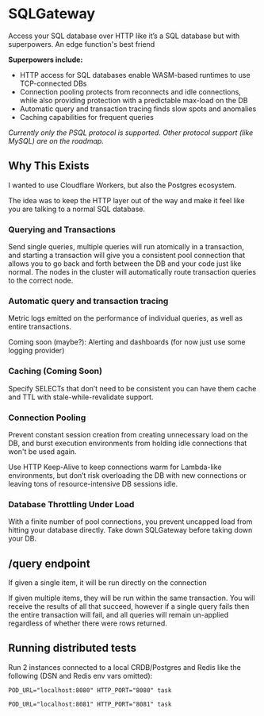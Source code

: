 # SQLGateway
 

Access your SQL database over HTTP like it’s a SQL database but with superpowers. An edge function's best friend

**Superpowers include:**

- HTTP access for SQL databases enable WASM-based runtimes to use TCP-connected DBs
- Connection pooling protects from reconnects and idle connections, while also providing protection with a predictable max-load on the DB
- Automatic query and transaction tracing finds slow spots and anomalies
- Caching capabilities for frequent queries

_Currently only the PSQL protocol is supported. Other protocol support (like MySQL) are on the roadmap._

## Why This Exists

I wanted to use Cloudflare Workers, but also the Postgres ecosystem.

The idea was to keep the HTTP layer out of the way and make it feel like you are talking to a normal SQL database.

### Querying and Transactions

Send single queries, multiple queries will run atomically in a transaction, and starting a transaction will give you a consistent pool connection that allows you to go back and forth between the DB and your code just like normal. The nodes in the cluster will automatically route transaction queries to the correct node.

### Automatic query and transaction tracing

Metric logs emitted on the performance of individual queries, as well as entire transactions.

Coming soon (maybe?): Alerting and dashboards (for now just use some logging provider)

### Caching (Coming Soon)
Specify SELECTs that don’t need to be consistent you can have them cache and TTL with stale-while-revalidate support.

### Connection Pooling

Prevent constant session creation from creating unnecessary load on the DB, and burst execution environments from holding idle connections that won't be used again. 

Use HTTP Keep-Alive to keep connections warm for Lambda-like environments, but don’t risk overloading the DB with new connections or leaving tons of resource-intensive DB sessions idle.

### Database Throttling Under Load
With a finite number of pool connections, you prevent uncapped load from hitting your database directly. Take down SQLGateway before taking down your DB.

## /query endpoint

If given a single item, it will be run directly on the connection

If given multiple items, they will be run within the same transaction. You will receive the results of all that succeed,
however if a single query fails then the entire transaction will fail, and all queries will remain un-applied regardless
of whether there were rows returned.

## Running distributed tests

Run 2 instances connected to a local CRDB/Postgres and Redis like the following (DSN and Redis env vars omitted):

```POD_URL="localhost:8080" HTTP_PORT="8080" task```

```POD_URL="localhost:8081" HTTP_PORT="8081" task```